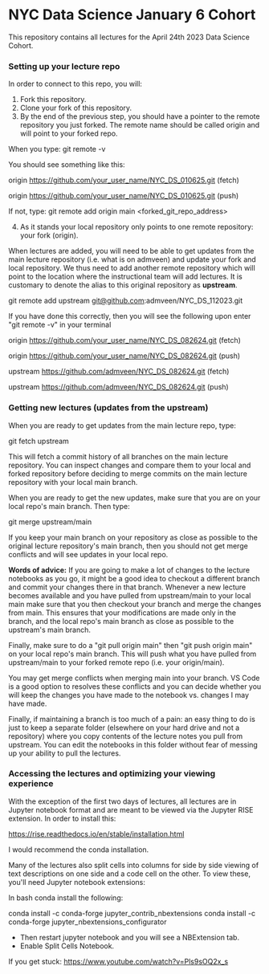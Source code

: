 # NYC Data Science January 6 Cohort


This repository contains all lectures for the April 24th 2023 Data Science Cohort.

### Setting up your lecture repo

In order to connect to this repo, you will:

1. Fork this repository.
2. Clone your fork of this repository.
3. By the end of the previous step, you should have a pointer to the remote repository you just forked. The remote name should be called origin and will point to your forked repo.

When you type: git remote -v

You should see something like this:

origin  https://github.com/your_user_name/NYC_DS_010625.git (fetch)

origin  https://github.com/your_user_name/NYC_DS_010625.git (push)

If not, type: git remote add origin main <forked_git_repo_address>

4. As it stands your local repository only points to one remote repository: your fork (origin).

When lectures are added, you will need to be able to get updates from the main lecture repository (i.e. what is on admveen) and update your fork and local repository. We thus need to add another remote repository which will point to the location where the instructional team will add lectures. It is customary to denote the alias to this original repository as **upstream**.

git remote add upstream git@github.com:admveen/NYC_DS_112023.git

If you have done this correctly, then you will see the following upon enter "git remote -v" in your terminal


origin  https://github.com/your_user_name/NYC_DS_082624.git (fetch)

origin  https://github.com/your_user_name/NYC_DS_082624.git (push)

upstream  https://github.com/admveen/NYC_DS_082624.git (fetch)

upstream  https://github.com/admveen/NYC_DS_082624.git (push)

### Getting new lectures (updates from the upstream)

When you are ready to get updates from the main lecture repo, type:

git fetch upstream 

This will fetch a commit history of all branches on the main lecture repository. You can inspect changes and compare them to your local and forked repository before deciding to merge commits on the main lecture repository with your local main branch.

When you are ready to get the new updates, make sure that you are on your local repo's main branch. Then type:

git merge upstream/main

If you keep your main branch on your repository as close as possible to the original lecture repository's main branch, then you should not get merge conflicts and will see updates in your local repo.

**Words of advice:** If you are going to make a lot of changes to the lecture notebooks as you go, it might be a good idea to checkout a different branch and commit your changes there in that branch. Whenever a new lecture becomes available and you have pulled from upstream/main to your local main make sure that you then checkout your branch and merge the changes from main. This ensures that your modifications are made only in the branch, and the local repo's main branch as close as possible to the upstream's main branch.

Finally, make sure to do a "git pull origin main" then "git push origin main" on your local repo's main branch. This will push what you have pulled from upstream/main to your forked remote repo (i.e. your origin/main).


You may get merge conflicts when merging main into your branch. VS Code is a good option to resolves these conflicts and you can decide whether you will keep the changes you have made to the notebook vs. changes I may have made.

Finally, if maintaining a branch is too much of a pain: an easy thing to do is just to keep a separate folder (elsewhere on your hard drive and not a repository) where you copy contents of the lecture notes you pull from upstream. You can edit the notebooks in this folder without fear of messing up your ability to pull the lectures. 

### Accessing the lectures and optimizing your viewing experience

With the exception of the first two days of lectures, all lectures are in Jupyter notebook format and are meant to be viewed via the Jupyter RISE extension. In order to install this:

https://rise.readthedocs.io/en/stable/installation.html

I would recommend the conda installation.

Many of the lectures also split cells into columns for side by side viewing of text descriptions on one side and a code cell on the other. To view these, you'll need Jupyter notebook extensions:

In bash conda install the following:

conda install -c conda-forge jupyter_contrib_nbextensions
conda install -c conda-forge jupyter_nbextensions_configurator

- Then restart jupyter notebook and you will see a NBExtension tab. 
- Enable Split Cells Notebook.

If you get stuck: https://www.youtube.com/watch?v=Pls9sOQ2x_s
